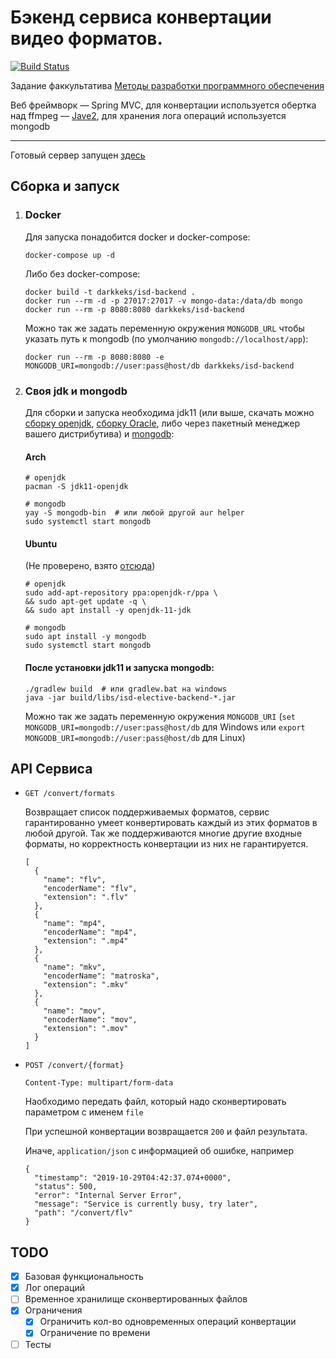 # Бэкенд сервиса конвертации видео форматов.

[![Build Status](https://travis-ci.com/DarkKeks/hse-isd-elective.svg?branch=master)](https://travis-ci.com/DarkKeks/hse-isd-elective)

Задание факкультатива [Методы разработки программного обеспечения](http://wiki.cs.hse.ru/ISDElective)

Веб фреймворк &mdash; Spring MVC, для конвертации используется обертка над ffmpeg &mdash; [Jave2](https://github.com/a-schild/jave2), для хранения лога операций используется mongodb

---

Готовый сервер запущен [здесь](https://isd.darkkeks.live/convert)

## Сборка и запуск

1. ### Docker
    Для запуска понадобится docker и docker-compose:
    ```shell script
    docker-compose up -d
    ```
    
    Либо без docker-compose:
    
    ```shell script
    docker build -t darkkeks/isd-backend .
    docker run --rm -d -p 27017:27017 -v mongo-data:/data/db mongo
    docker run --rm -p 8080:8080 darkkeks/isd-backend
    ```
    
    Можно так же задать переменную окружения `MONGODB_URL` чтобы указать путь к mongodb (по умолчанию `mongodb://localhost/app`):
    
    ```shell script
    docker run --rm -p 8080:8080 -e MONGODB_URI=mongodb://user:pass@host/db darkkeks/isd-backend
    ```

2. ### Своя jdk и mongodb

    Для сборки и запуска необходима jdk11 (или выше, скачать можно [сборку openjdk](https://jdk.java.net/java-se-ri/11), [сборку Oracle](https://www.oracle.com/technetwork/java/javase/downloads/jdk11-downloads-5066655.html), либо через пакетный менеджер вашего дистрибутива) и [mongodb](https://www.mongodb.com/download-center/community):
    #### Arch
    ```shell script
    # openjdk
    pacman -S jdk11-openjdk 
   
    # mongodb
    yay -S mongodb-bin  # или любой другой aur helper
    sudo systemctl start mongodb 
    ```
    #### Ubuntu
    (Не проверено, взято [отсюда](https://stackoverflow.com/a/52950746))
    ```shell script
    # openjdk
    sudo add-apt-repository ppa:openjdk-r/ppa \
    && sudo apt-get update -q \
    && sudo apt install -y openjdk-11-jdk
    
    # mongodb
    sudo apt install -y mongodb
    sudo systemctl start mongodb
    ```
    
    #### После установки jdk11 и запуска mongodb:
    ```shell script
    ./gradlew build  # или gradlew.bat на windows
    java -jar build/libs/isd-elective-backend-*.jar
    ```
    
    Можно так же задать переменную окружения `MONGODB_URI` (`set MONGODB_URI=mongodb://user:pass@host/db` для Windows или `export MONGODB_URI=mongodb://user:pass@host/db` для Linux)

## API Сервиса

-   `GET /convert/formats`
    
    Возвращает список поддерживаемых форматов, сервис гарантированно умеет конвертировать каждый из этих форматов в любой другой.
    Так же поддерживаются многие другие входные форматы, но корректность конвертации из них не гарантируется.
    
    ```json5
    [
      {
        "name": "flv",
        "encoderName": "flv",
        "extension": ".flv"
      },
      {
        "name": "mp4",
        "encoderName": "mp4",
        "extension": ".mp4"
      },
      {
        "name": "mkv",
        "encoderName": "matroska",
        "extension": ".mkv"
      },
      {
        "name": "mov",
        "encoderName": "mov",
        "extension": ".mov"
      }
    ]
    ```   

-   `POST /convert/{format}`

    `Content-Type: multipart/form-data`
    
    Наобходимо передать файл, который надо сконвертировать параметром с именем `file`
    
    При успешной конвертации возвращается `200` и файл результата.
    
    Иначе, `application/json` с информацией об ошибке, например
    
    ```json5
    {
      "timestamp": "2019-10-29T04:42:37.074+0000",
      "status": 500,
      "error": "Internal Server Error",
      "message": "Service is currently busy, try later",
      "path": "/convert/flv"
    }
    ``` 

## TODO
- [X] Базовая функциональность
- [X] Лог операций
- [ ] Временное хранилище сконвертированных файлов
- [X] Ограничения
    - [X] Ограничить кол-во одновременных операций конвертации
    - [X] Ограничение по времени
- [ ] Тесты 